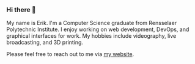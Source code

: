 ### Hi there 👋

My name is Erik. I'm a Computer Science graduate from Rensselaer Polytechnic Institute. I enjoy working on web development, DevOps, and graphical interfaces for work. My hobbies include videography, live broadcasting, and 3D printing.

Please feel free to reach out to me via [my website](https://ecr.dev/#contact).

<!--
**robere2/robere2** is a ✨ _special_ ✨ repository because its `README.md` (this file) appears on your GitHub profile.

Here are some ideas to get you started:

- 🔭 I’m currently working on ...
- 🌱 I’m currently learning ...
- 👯 I’m looking to collaborate on ...
- 🤔 I’m looking for help with ...
- 💬 Ask me about ...
- 📫 How to reach me: ...
- 😄 Pronouns: ...
- ⚡ Fun fact: ...
-->
